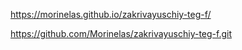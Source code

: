 https://morinelas.github.io/zakrivayuschiy-teg-f/

https://github.com/Morinelas/zakrivayuschiy-teg-f.git